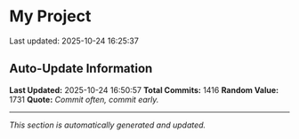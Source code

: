 # My Project


Last updated: 2025-10-24 16:25:37















































































































































































































































































































































































































































































































































































































































































































































































































































































































































































































































































































































































































































































































































































































































































































































































































































































































































































































































































## Auto-Update Information

**Last Updated:** 2025-10-24 16:50:57
**Total Commits:** 1416
**Random Value:** 1731
**Quote:** _Commit often, commit early._

---
_This section is automatically generated and updated._